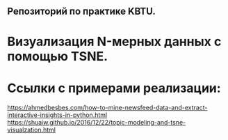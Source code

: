 ## Репозиторий по практике KBTU.
# Визуализация N-мерных данных с помощью TSNE.

# Ссылки с примерами реализации:  
https://ahmedbesbes.com/how-to-mine-newsfeed-data-and-extract-interactive-insights-in-python.html  
https://shuaiw.github.io/2016/12/22/topic-modeling-and-tsne-visualzation.html
